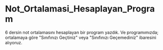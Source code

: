 # Not_Ortalamasi_Hesaplayan_Program
6 dersin not ortalamasını hesaplayan bir program yazdık. Ve programımızda; ortalamaya göre "Sınıfınızı Geçtiniz" veya "Sınıfınızı Geçemediniz" ibaresini alıyoruz. 
